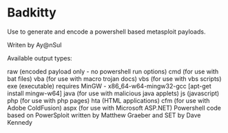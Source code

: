 # Badkitty
Use to generate and encode a powershell based metasploit payloads.

Writen by Ay@nSul 

Available output types:

raw (encoded payload only - no powershell run options)
cmd (for use with bat files)
vba (for use with macro trojan docs)
vbs (for use with vbs scripts)
exe (executable) requires MinGW - x86_64-w64-mingw32-gcc [apt-get install mingw-w64]
java (for use with malicious java applets)
js (javascript)
php (for use with php pages)
hta (HTML applications)
cfm (for use with Adobe ColdFusion)
aspx (for use with Microsoft ASP.NET)
Powershell code based on PowerSploit written by Matthew Graeber and SET by Dave Kennedy
